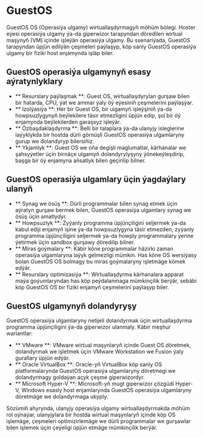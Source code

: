 # GuestOS

GuestOS OS (Operasiýa ulgamy) wirtuallaşdyrmagyň möhüm bölegi. Hoster eýesi operasiýa ulgamy ýa-da giperwizor tarapyndan döredilen wirtual maşynyň (VM) içinde işleýän operasiýa ulgamy. Bu ssenariýada, GuestOS tarapyndan üpjün edilýän çeşmeleri paýlaşyp, köp sanly GuestOS operasiýa ulgamy bir fiziki host enjamynda işläp biler.

## GuestOS operasiýa ulgamynyň esasy aýratynlyklary

- ** Resurslary paýlaşmak **: Guest OS, wirtuallaşdyrylan gurşaw bilen bir hatarda, CPU, ýat we ammar ýaly öý eýesiniň çeşmelerini paýlaşýar.
- ** Izolýasiýa **: Her bir Guest OS, bir ulgamyň işleýşiniň ýa-da howpsuzlygynyň beýlekilere täsir etmezligini üpjün edip, şol bir öý enjamynda beýlekilerden garaşsyz işleýär.
- ** Özbaşdaklaşdyrma **: Belli bir talaplara ýa-da ulanyjy isleglerine laýyklykda bir hostda dürli görnüşli GuestOS operasiýa ulgamlaryny gurup we dolandyryp bilersiňiz.
- ** Ykjamlyk **: Guest OS we oňa degişli maglumatlar, kärhanalar we şahsyýetler üçin birnäçe ulgamyň dolandyrylyşyny ýönekeýleşdirip, başga bir öý enjamyna aňsatlyk bilen geçirilip bilner.

## GuestOS operasiýa ulgamlary üçin ýagdaýlary ulanyň

- ** Synag we ösüş **: Dürli programmalar bilen synag etmek üçin aýratyn gurşaw bermek bilen, GuestOS operasiýa ulgamlary synag we ösüş üçin amatlydyr.
- ** Howpsuzlyk **: Zyýanly programma üpjünçiligini seljermek ýa-da kabul ediji enjamyň işine ýa-da howpsuzlygyna täsir etmezden, zyýanly programma üpjünçiligini seljermek ýa-da howply programmalary ýerine ýetirmek üçin sandbox gurşawy döredilip bilner.
- ** Miras goýmalary **: Käbir köne programmalar häzirki zaman operasiýa ulgamlaryna laýyk gelmezligi mümkin. Has köne OS wersiýasy bolan GuestOS OS bolmagy bu miras goýmalaryny işletmäge kömek edýär.
- ** Resurslary optimizasiýa **: Wirtuallaşdyrma kärhanalara apparat maýa goýumlaryndan has köp peýdalanmaga mümkinçilik berýär, sebäbi köp GuestOS OS bir fiziki enjamyň çeşmelerini paýlaşyp biler.

## GuestOS ulgamynyň dolandyryşy

GuestOS operasiýa ulgamlaryny netijeli dolandyrmak üçin wirtuallaşdyrma programma üpjünçiligini ýa-da giperwizor ulanmaly. Käbir meşhur wariantlar:

- ** VMware **: VMware wirtual maşynlaryň içinde Guest OS döretmek, dolandyrmak we işletmek üçin VMware Workstation we Fusion ýaly gurallary üpjün edýär.
- ** Oracle VirtualBox **: Oracle-yň VirtualBox köp sanly OS platformalarynda GuestOS operasiýa ulgamlaryny döretmegi we dolandyrmagy goldaýan açyk çeşme giperwizordyr.
- ** Microsoft Hyper-V **: Microsoft-yň mugt giperwizor çözgüdi Hyper-V, Windows esasly host enjamlarynda GuestOS operasiýa ulgamlaryny döretmäge we dolandyrmaga ukyply.

Sözümiň ahyrynda, ulanyjy operasiýa ulgamy wirtuallaşdyrmakda möhüm rol oýnaýar, ulanyjylara bir hostda wirtual maşynlaryň içinde köp OS işlemäge, çeşmeleri optimizirlemäge we dürli programmalar we gurşawlar bilen işlemek üçin çeýeligi üpjün etmäge mümkinçilik berýär.